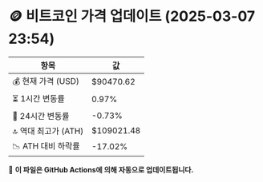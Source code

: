# 🪙 비트코인 가격 업데이트 (2025-03-07 23:54)

| 항목                | 값 |
|--------------------|----------------|
| 💰 현재 가격 (USD) | $90470.62 |
| ⏳ 1시간 변동률    | 0.97% |
| 📆 24시간 변동률   | -0.73% |
| 🔝 역대 최고가 (ATH) | $109021.48 |
| 📉 ATH 대비 하락률 | -17.02% |

🔄 **이 파일은 GitHub Actions에 의해 자동으로 업데이트됩니다.**
